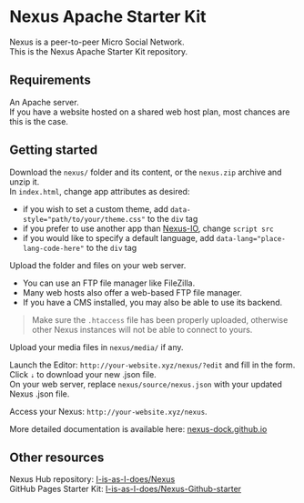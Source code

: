 # Nexus Apache Starter Kit

Nexus is a peer-to-peer Micro Social Network.  
This is the Nexus Apache Starter Kit repository.  

## Requirements

An Apache server.  
If you have a website hosted on a shared web host plan, most chances are this is the case.

## Getting started

Download the `nexus/` folder and its content, or the `nexus.zip` archive and unzip it.  
In `index.html`, change app attributes as desired:

- if you wish to set a custom theme, add `data-style="path/to/your/theme.css"` to the `div` tag
- if you prefer to use another app than [Nexus-IO](https://github.com/I-is-as-I-does/Nexus-IO), change `script src` 
- if you would like to specify a default language, add `data-lang="place-lang-code-here"` to the `div` tag

Upload the folder and files on your web server.  

 - You can use an FTP file manager like FileZilla.  
 - Many web hosts also offer a web-based FTP file manager.  
 - If you have a CMS installed, you may also be able to use its backend.  

> Make sure the `.htaccess` file has been properly uploaded, otherwise other Nexus instances will not be able to connect to yours.

Upload your media files in `nexus/media/` if any.  

Launch the Editor: `http://your-website.xyz/nexus/?edit` and fill in the form.  
Click `⇣` to download your new .json file.  
On your web server, replace `nexus/source/nexus.json` with your updated Nexus .json file.  

Access your Nexus: `http://your-website.xyz/nexus`.
 
More detailed documentation is available here: [nexus-dock.github.io](https://nexus-dock.github.io/)   

## Other resources
   
Nexus Hub repository: [I-is-as-I-does/Nexus](https://github.com/I-is-as-I-does/Nexus)  
GitHub Pages Starter Kit: [I-is-as-I-does/Nexus-Github-starter](https://github.com/I-is-as-I-does/Nexus-Github-starter)
